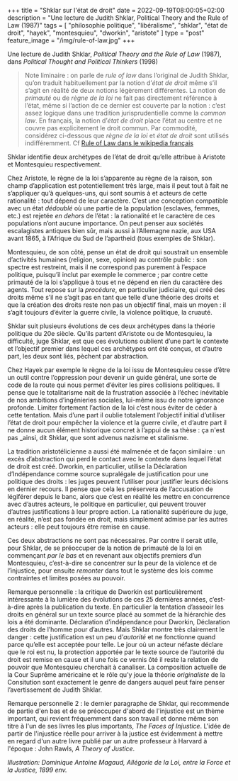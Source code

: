 +++
title = "Shklar sur l'état de droit"
date = 2022-09-19T08:00:05+02:00
description = "Une lecture de Judith Shklar, Political Theory and the Rule of Law (1987)"
tags = [ "philosophie politique", "libéralisme", "shklar", "état de droit", "hayek", "montesquieu", "dworkin", "aristote" ]
type = "post"
feature_image = "/img/rule-of-law.jpg"
+++

Une lecture de Judith Shklar, _Political Theory and the Rule of Law_ (1987), dans _Political Thought and Political Thinkers_ (1998)<!--more-->

> Note liminaire : on parle de _rule of law_ dans l’original de Judith Shklar, qu’on traduit habituellement par la notion d’_état de droit_ même s’il s’agit en réalité de deux notions légèrement différentes. La notion de _primauté_ ou de _règne de la loi_ ne fait pas directement référence à l’état, même si l’action de ce dernier est couverte par la notion : c’est assez logique dans une tradition jurisprudentielle comme la _common law_. En français, la notion d’_état de droit_ place l’état au centre et ne couvre pas explicitement le droit commun. Par commodité, considérez ci-dessous que _règne de la loi_ et _état de droit_ sont utilisés indifféremment. Cf [Rule of Law dans le wikipedia français](https://fr.wikipedia.org/wiki/Rule_of_law)

Shklar identifie deux archétypes de l’état de droit qu’elle attribue à Aristote et Montesquieu respectivement.

Chez Aristote, le règne de la loi s’apparente au règne de la raison, son champ d’application est potentiellement très large, mais il peut tout à fait ne s’appliquer qu’à quelques-uns, qui sont soumis à et acteurs de cette rationalité : tout dépend de leur caractère. C’est une conception compatible avec un état _dédoublé_ où une partie de la population (esclaves, femmes, etc.) est rejetée _en dehors_ de l’état : la rationalité et le caractère de ces populations n’ont aucune importance. On peut penser aux sociétés escalagistes antiques bien sûr, mais aussi à l’Allemagne nazie, aux USA avant 1865, à l’Afrique du Sud de l’apartheid (tous exemples de Shklar).

Montesquieu, de son côté, pense un état de droit qui soustrait un ensemble d’activités humaines (religion, sexe, opinion) au contrôle public : son spectre est restreint, mais il ne correspond pas purement à l’espace politique, puisqu’il inclut par exemple le commerce ; par contre cette primauté de la loi s’applique à tous et ne dépend en rien du caractère des agents. Tout repose sur la _procédure_, en particulier judiciaire, qui créé des droits même s’il ne s’agit pas en tant que telle d’une théorie des droits et que la création des droits reste non pas un objectif final, mais un moyen : il s’agit toujours d’éviter la guerre civile, la violence politique, la cruauté.

Shklar suit plusieurs évolutions de ces deux archétypes dans la théorie politique du 20e siècle. Qu’ils partent d’Aristote ou de Montesquieu, la difficulté, juge Shklar, est que ces évolutions oublient d’une part le contexte et l’objectif premier dans lequel ces archétypes ont été conçus, et d’autre part, les deux sont liés, pèchent par abstraction.

Chez Hayek par exemple le règne de la loi issu de Montesquieu cesse d’être un outil contre l’oppression pour devenir un guide général, une sorte de code de la route qui nous permet d’éviter les pires collisions politiques. Il pense que le totalitarisme nait de la frustration associée à l’échec inévitable de nos ambitions d’ingénieries sociales, lui-même issu de notre ignorance profonde. Limiter fortement l’action de la loi c’est nous éviter de céder à cette tentation. Mais d’une part il oublie totalement l’objectif initial d’utiliser l’état de droit pour empêcher la violence et la guerre civile, et d’autre part il ne donne aucun élément historique concret à l’appui de sa thèse : ça n'est pas _ainsi, dit Shklar, que sont advenus nazisme et stalinisme.

La tradition aristotélicienne a aussi été malmenée et de façon similaire : un excès d’abstraction qui perd le contact avec le contexte dans lequel l’état de droit est créé. Dworkin, en particulier, utilise la Déclaration d’Indépendance comme source supralégale de justification pour une politique des droits : les juges peuvent l’utiliser pour justifier leurs décisions en dernier recours. Il pense que cela les préservera de l’accusation de légiférer depuis le banc, alors que c’est en réalité les mettre en concurrence avec d’autres acteurs, le politique en particulier, qui peuvent trouver d’autres justifications à leur propre action. La rationalité supérieure du juge, en réalité, n’est pas fondée en droit, mais simplement admise par les autres acteurs : elle peut toujours être remise en cause.

Ces deux abstractions ne sont pas nécessaires. Par contre il serait utile, pour Shklar, de se préoccuper de la notion de primauté de la loi en commençant _par le bas_ et en revenant aux objectifs premiers d’un Montesquieu, c’est-à-dire se concentrer sur la peur de la violence et de l’injustice, pour ensuite _remonter_ dans tout le système des lois comme contraintes et limites posées au pouvoir.

Remarque personnelle : la critique de Dworkin est particulièrement intéressante à la lumière des évolutions de ces 25 dernières années, c’est-à-dire après la publication du texte. En particulier la tentation d’asseoir les droits en général sur un texte source placé au sommet de la hiérarchie des lois a été dominante. Déclaration d’indépendance pour Dworkin, Déclaration des droits de l’homme pour d’autres. Mais Shklar montre très clairement le danger : cette justification est un peu d’_autorité_ et ne fonctionne quand parce qu’elle est acceptée pour telle. Le jour où un acteur néfaste déclare que le roi est nu, la protection apportée par le texte source de l’autorité du droit est remise en cause et il une fois ce vernis ôté il reste la relation de pouvoir que Montesquieu cherchait à canaliser. La composition actuelle de la Cour Suprême américaine et le rôle qu’y joue la théorie _originaliste_ de la Consitution sont exactement le genre de dangers auquel peut faire penser l’avertissement de Judith Shklar.

Remarque personnelle 2 : le dernier paragraphe de Shklar, qui recommende de partie d'en bas et de se préoccuper d'abord de l'injustice est un thème important, qui revient fréquemment dans son travail et donne même son titre à l'un de ses livres les plus importants, _The Faces of Injustice_. L'idée de partir de l'injustice réelle pour arriver à la justice est évidemment à mettre en regard d'un autre livre publié par un autre professeur à Harvard à l'époque : John Rawls, _A Theory of Justice_.

_Illustration: Dominique Antoine Magaud, Allégorie de la Loi, entre la Force et la Justice, 1899 env._